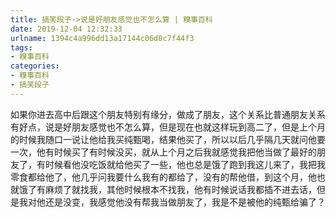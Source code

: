 ```yaml
---
title: 搞笑段子->说是好朋友感觉也不怎么算 | 糗事百科
date: 2019-12-04 12:32:33
urlname: 1394c4a996dd13a17144c06d0c7f44f3
tags: 
- 糗事百科
categories:
- 糗事百科
- 搞笑段子
---
```

如果你进去高中后跟这个朋友特别有缘分，做成了朋友，这个关系比普通朋友关系有好点，说是好朋友感觉也不怎么算，但是现在也就这样玩到高二了，但是上个月的时候我随口一说让他给我买纯甄喝，结果他买了，所以以后几乎隔几天就问他要一次，他有时候买了有时候没买，就从上个月之后我就感觉我把他当做了最好的朋友了，有时候看他没吃饭就给他买了一些，他也总是饿了跑到我这儿来了，我把我零食都给他了，他几乎问我要什么我有的都给了，没有的帮他借，到这个月，他也就饿了有麻烦了就找我，其他时候根本不找我，他有时候说话我都插不进去话，但是我对他还是没变，我感觉他没有帮我当做朋友了，我是不是被他的纯甄给骗了？


